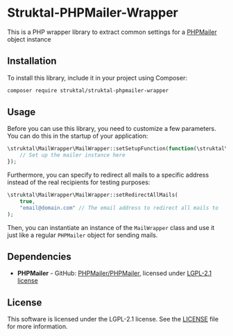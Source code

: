 # Struktal-PHPMailer-Wrapper

This is a PHP wrapper library to extract common settings for a [PHPMailer](https://github.com/PHPMailer/PHPMailer) object instance

## Installation

To install this library, include it in your project using Composer:

```bash
composer require struktal/struktal-phpmailer-wrapper
```

## Usage

Before you can use this library, you need to customize a few parameters.
You can do this in the startup of your application:

```php
\struktal\MailWrapper\MailWrapper::setSetupFunction(function(\struktal\MailWrapper\MailWrapper $mailer) {
    // Set up the mailer instance here
});
```

Furthermore, you can specify to redirect all mails to a specific address instead of the real recipients for testing purposes:

```php
\struktal\MailWrapper\MailWrapper::setRedirectAllMails(
    true,
    "email@domain.com" // The email address to redirect all mails to
);
```

Then, you can instantiate an instance of the `MailWrapper` class and use it just like a regular `PHPMailer` object for sending mails.

## Dependencies

- **PHPMailer** - GitHub: [PHPMailer/PHPMailer](https://github.com/PHPMailer/PHPMailer), licensed under [LGPL-2.1 license](https://github.com/PHPMailer/PHPMailer/blob/master/LICENSE)

## License

This software is licensed under the LGPL-2.1 license.
See the [LICENSE](LICENSE) file for more information.
